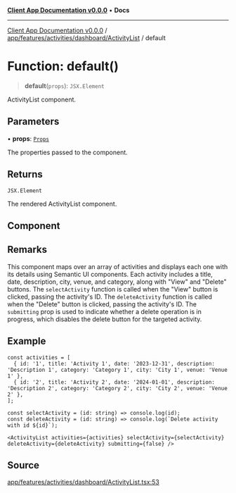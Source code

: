 [**Client App Documentation v0.0.0**](../../../../../../README.md) • **Docs**

***

[Client App Documentation v0.0.0](../../../../../../README.md) / [app/features/activities/dashboard/ActivityList](../README.md) / default

# Function: default()

> **default**(`props`): `JSX.Element`

ActivityList component.

## Parameters

• **props**: [`Props`](../interfaces/Props.md)

The properties passed to the component.

## Returns

`JSX.Element`

The rendered ActivityList component.

## Component

## Remarks

This component maps over an array of activities and displays each one with its details using Semantic UI components.
Each activity includes a title, date, description, city, venue, and category, along with "View" and "Delete" buttons.
The `selectActivity` function is called when the "View" button is clicked, passing the activity's ID.
The `deleteActivity` function is called when the "Delete" button is clicked, passing the activity's ID.
The `submitting` prop is used to indicate whether a delete operation is in progress, which disables the delete button for the targeted activity.

## Example

```tsx
const activities = [
  { id: '1', title: 'Activity 1', date: '2023-12-31', description: 'Description 1', category: 'Category 1', city: 'City 1', venue: 'Venue 1' },
  { id: '2', title: 'Activity 2', date: '2024-01-01', description: 'Description 2', category: 'Category 2', city: 'City 2', venue: 'Venue 2' },
];

const selectActivity = (id: string) => console.log(id);
const deleteActivity = (id: string) => console.log(`Delete activity with id ${id}`);

<ActivityList activities={activities} selectActivity={selectActivity} deleteActivity={deleteActivity} submitting={false} />
```

## Source

[app/features/activities/dashboard/ActivityList.tsx:53](https://github.com/jimmykurian/Reactivities/blob/b285dbdeca2a76ed48753d209361112d619ac92f/client-app/src/app/features/activities/dashboard/ActivityList.tsx#L53)
